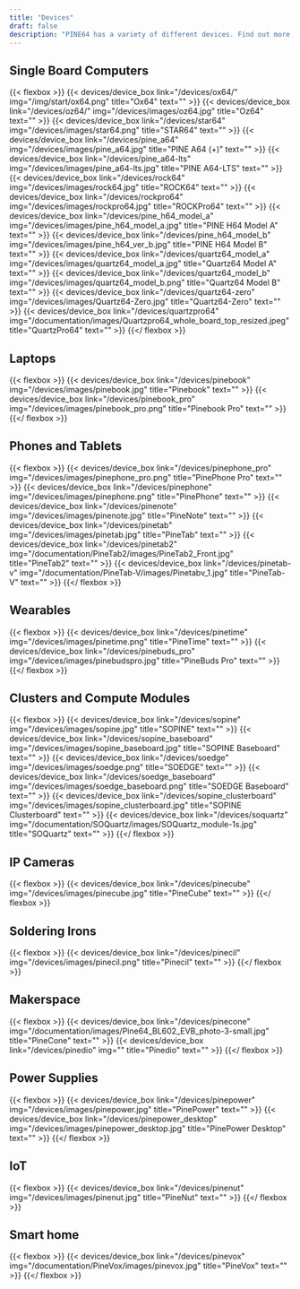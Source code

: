 ```yaml
---
title: "Devices"
draft: false
description: "PINE64 has a variety of different devices. Find out more!"
---
```


## Single Board Computers

{{< flexbox >}}
    {{< devices/device_box link="/devices/ox64/" img="/img/start/ox64.png" title="Ox64" text="" >}}
    {{< devices/device_box link="/devices/oz64/" img="/devices/images/oz64.jpg" title="Oz64" text="" >}}
    {{< devices/device_box link="/devices/star64" img="/devices/images/star64.png" title="STAR64" text="" >}}
    {{< devices/device_box link="/devices/pine_a64" img="/devices/images/pine_a64.jpg" title="PINE A64 (+)" text="" >}}
    {{< devices/device_box link="/devices/pine_a64-lts" img="/devices/images/pine_a64-lts.jpg" title="PINE A64-LTS" text="" >}}
    {{< devices/device_box link="/devices/rock64" img="/devices/images/rock64.jpg" title="ROCK64" text="" >}}
    {{< devices/device_box link="/devices/rockpro64" img="/devices/images/rockpro64.jpg" title="ROCKPro64" text="" >}}
    {{< devices/device_box link="/devices/pine_h64_model_a" img="/devices/images/pine_h64_model_a.jpg" title="PINE H64 Model A" text="" >}}
    {{< devices/device_box link="/devices/pine_h64_model_b" img="/devices/images/pine_h64_ver_b.jpg" title="PINE H64 Model B" text="" >}}
    {{< devices/device_box link="/devices/quartz64_model_a" img="/devices/images/quartz64_model_a.jpg" title="Quartz64 Model A" text="" >}}
    {{< devices/device_box link="/devices/quartz64_model_b" img="/devices/images/quartz64_model_b.png" title="Quartz64 Model B" text="" >}}
    {{< devices/device_box link="/devices/quartz64-zero" img="/devices/images/Quartz64-Zero.jpg" title="Quartz64-Zero" text="" >}}
    {{< devices/device_box link="/devices/quartzpro64" img="/documentation/images/Quartzpro64_whole_board_top_resized.jpeg" title="QuartzPro64" text="" >}}
{{</ flexbox >}}

## Laptops

{{< flexbox >}}
    {{< devices/device_box link="/devices/pinebook" img="/devices/images/pinebook.jpg" title="Pinebook" text="" >}}
    {{< devices/device_box link="/devices/pinebook_pro" img="/devices/images/pinebook_pro.png" title="Pinebook Pro" text="" >}}
{{</ flexbox >}}

## Phones and Tablets

{{< flexbox >}}
    {{< devices/device_box link="/devices/pinephone_pro" img="/devices/images/pinephone_pro.png" title="PinePhone Pro" text="" >}}
    {{< devices/device_box link="/devices/pinephone" img="/devices/images/pinephone.png" title="PinePhone" text="" >}}
    {{< devices/device_box link="/devices/pinenote" img="/devices/images/pinenote.jpg" title="PineNote" text="" >}}
    {{< devices/device_box link="/devices/pinetab" img="/devices/images/pinetab.jpg" title="PineTab" text="" >}}
    {{< devices/device_box link="/devices/pinetab2" img="/documentation/PineTab2/images/PineTab2_Front.jpg" title="PineTab2" text="" >}}
    {{< devices/device_box link="/devices/pinetab-v" img="/documentation/PineTab-V/images/Pinetabv_1.jpg" title="PineTab-V" text="" >}}
{{</ flexbox >}}

## Wearables

{{< flexbox >}}
    {{< devices/device_box link="/devices/pinetime" img="/devices/images/pinetime.png" title="PineTime" text="" >}}
    {{< devices/device_box link="/devices/pinebuds_pro" img="/devices/images/pinebudspro.jpg" title="PineBuds Pro" text="" >}}
{{</ flexbox >}}

## Clusters and Compute Modules

{{< flexbox >}}
    {{< devices/device_box link="/devices/sopine" img="/devices/images/sopine.jpg" title="SOPINE" text="" >}}
    {{< devices/device_box link="/devices/sopine_baseboard" img="/devices/images/sopine_baseboard.jpg" title="SOPINE Baseboard" text="" >}}
    {{< devices/device_box link="/devices/soedge" img="/devices/images/soedge.png" title="SOEDGE" text="" >}}
    {{< devices/device_box link="/devices/soedge_baseboard" img="/devices/images/soedge_baseboard.png" title="SOEDGE Baseboard" text="" >}}
    {{< devices/device_box link="/devices/sopine_clusterboard" img="/devices/images/sopine_clusterboard.jpg" title="SOPINE Clusterboard" text="" >}}
    {{< devices/device_box link="/devices/soquartz" img="/documentation/SOQuartz/images/SOQuartz_module-1s.jpg" title="SOQuartz" text="" >}}
{{</ flexbox >}}

## IP Cameras

{{< flexbox >}}
    {{< devices/device_box link="/devices/pinecube" img="/devices/images/pinecube.jpg" title="PineCube" text="" >}}
{{</ flexbox >}}

## Soldering Irons

{{< flexbox >}}
    {{< devices/device_box link="/devices/pinecil" img="/devices/images/pinecil.png" title="Pinecil" text="" >}}
{{</ flexbox >}}

## Makerspace

{{< flexbox >}}
    {{< devices/device_box link="/devices/pinecone" img="/documentation/images/Pine64_BL602_EVB_photo-3-small.jpg" title="PineCone" text="" >}}
    {{< devices/device_box link="/devices/pinedio" img="" title="Pinedio" text="" >}}
{{</ flexbox >}}

## Power Supplies

{{< flexbox >}}
    {{< devices/device_box link="/devices/pinepower" img="/devices/images/pinepower.jpg" title="PinePower" text="" >}}
    {{< devices/device_box link="/devices/pinepower_desktop" img="/devices/images/pinepower_desktop.jpg" title="PinePower Desktop" text="" >}}
{{</ flexbox >}}

## IoT

{{< flexbox >}}
    {{< devices/device_box link="/devices/pinenut" img="/devices/images/pinenut.jpg" title="PineNut" text="" >}}
{{</ flexbox >}}

## Smart home
{{< flexbox >}}
    {{< devices/device_box link="/devices/pinevox" img="/documentation/PineVox/images/pinevox.jpg" title="PineVox" text="" >}}
{{</ flexbox >}}
